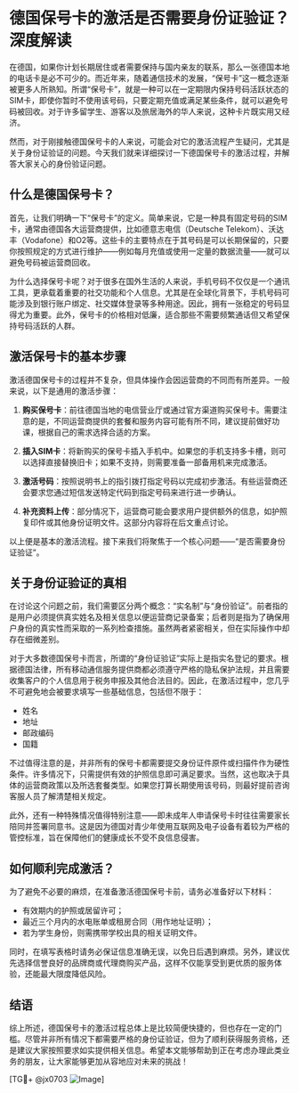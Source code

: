 # 德国保号卡的激活是否需要身份证验证？深度解读

在德国，如果你计划长期居住或者需要保持与国内亲友的联系，那么一张德国本地的电话卡是必不可少的。而近年来，随着通信技术的发展，“保号卡”这一概念逐渐被更多人所熟知。所谓“保号卡”，就是一种可以在一定期限内保持号码活跃状态的SIM卡，即使你暂时不使用该号码，只要定期充值或满足某些条件，就可以避免号码被回收。对于许多留学生、游客以及旅居海外的华人来说，这种卡片既实用又经济。

然而，对于刚接触德国保号卡的人来说，可能会对它的激活流程产生疑问，尤其是关于身份证验证的问题。今天我们就来详细探讨一下德国保号卡的激活过程，并解答大家关心的身份验证问题。

## 什么是德国保号卡？

首先，让我们明确一下“保号卡”的定义。简单来说，它是一种具有固定号码的SIM卡，通常由德国各大运营商提供，比如德意志电信（Deutsche Telekom）、沃达丰（Vodafone）和O2等。这些卡的主要特点在于其号码是可以长期保留的，只要你按照规定的方式进行维护——例如每月充值或使用一定量的数据流量——就可以避免号码被运营商回收。

为什么选择保号卡呢？对于很多在国外生活的人来说，手机号码不仅仅是一个通讯工具，更承载着重要的社交功能和个人信息。尤其是在全球化背景下，手机号码可能涉及到银行账户绑定、社交媒体登录等多种用途。因此，拥有一张稳定的号码显得尤为重要。此外，保号卡的价格相对低廉，适合那些不需要频繁通话但又希望保持号码活跃的人群。

## 激活保号卡的基本步骤

激活德国保号卡的过程并不复杂，但具体操作会因运营商的不同而有所差异。一般来说，以下是通用的激活步骤：

1. **购买保号卡**：前往德国当地的电信营业厅或通过官方渠道购买保号卡。需要注意的是，不同运营商提供的套餐和服务内容可能有所不同，建议提前做好功课，根据自己的需求选择合适的方案。

2. **插入SIM卡**：将新购买的保号卡插入手机中。如果您的手机支持多卡槽，则可以选择直接替换旧卡；如果不支持，则需要准备一部备用机来完成激活。

3. **激活号码**：按照说明书上的指引拨打指定号码以完成初步激活。有些运营商还会要求您通过短信发送特定代码到指定号码来进行进一步确认。

4. **补充资料上传**：部分情况下，运营商可能会要求用户提供额外的信息，如护照复印件或其他身份证明文件。这部分内容将在后文重点讨论。

以上便是基本的激活流程。接下来我们将聚焦于一个核心问题——“是否需要身份证验证”。

## 关于身份证验证的真相

在讨论这个问题之前，我们需要区分两个概念：“实名制”与“身份验证”。前者指的是用户必须提供真实姓名及相关信息以便运营商记录备案；后者则是指为了确保用户身份的真实性而采取的一系列检查措施。虽然两者紧密相关，但在实际操作中却存在细微差别。

对于大多数德国保号卡而言，所谓的“身份证验证”实际上是指实名登记的要求。根据德国法律，所有移动通信服务提供商都必须遵守严格的隐私保护法规，并且需要收集客户的个人信息用于税务申报及其他合法目的。因此，在激活过程中，您几乎不可避免地会被要求填写一些基础信息，包括但不限于：

- 姓名
- 地址
- 邮政编码
- 国籍

不过值得注意的是，并非所有的保号卡都需要提交身份证件原件或扫描件作为硬性条件。许多情况下，只需提供有效的护照信息即可满足要求。当然，这也取决于具体的运营商政策以及所选套餐类型。如果您打算长期使用该号码，则最好提前咨询客服人员了解清楚相关规定。

此外，还有一种特殊情况值得特别注意——即未成年人申请保号卡时往往需要家长陪同并签署同意书。这是因为德国对青少年使用互联网及电子设备有着较为严格的管控标准，旨在保障他们的健康成长不受不良信息侵害。

## 如何顺利完成激活？

为了避免不必要的麻烦，在准备激活德国保号卡前，请务必准备好以下材料：

- 有效期内的护照或居留许可；
- 最近三个月内的水电账单或租房合同（用作地址证明）；
- 若为学生身份，则需携带学校出具的相关证明文件。

同时，在填写表格时请务必保证信息准确无误，以免日后遇到麻烦。另外，建议优先选择信誉良好的品牌商或代理商购买产品，这样不仅能享受到更优质的服务体验，还能最大限度降低风险。

## 结语

综上所述，德国保号卡的激活过程总体上是比较简便快捷的，但也存在一定的门槛。尽管并非所有情况下都需要严格的身份证验证，但为了顺利获得服务资格，还是建议大家按照要求如实提供相关信息。希望本文能够帮助到正在考虑办理此类业务的朋友，让大家能够更加从容地应对未来的挑战！

[TG💪+ @jx0703 ![Image](https://github.com/user-attachments/assets/dbca1d08-cadb-493c-b0ec-ad6f7a83f270)]